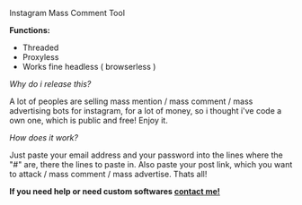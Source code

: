Instagram Mass Comment Tool

**Functions:**
- Threaded
- Proxyless
- Works fine headless ( browserless )

*Why do i release this?*

A lot of peoples are selling mass mention / mass comment / mass advertising bots for instagram, for a lot of money, so i thought i've code a own one, which is public and free! Enjoy it.

*How does it work?*

Just paste your email address and your password into the lines where the "#" are, there the lines to paste in. Also paste your post link, which you want to attack / mass comment / mass advertise. Thats all!

**If you need help or need custom softwares [contact me!](https://t.me/marseille1337)**
